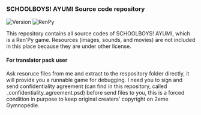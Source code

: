 ### SCHOOLBOYS! AYUMI Source code repository

![Version](https://img.shields.io/badge/Version-2.2.2663.1-green.svg?style=flat-square)
![RenPy](https://img.shields.io/badge/RenPy-6.99.14.1.3218-green.svg?style=flat-square)

This repository contains all source codes of SCHOOLBOYS! AYUMI, which is a Ren'Py game. Resources (images, sounds, and movies) are not included in this place because they are under other license.

#### For translator pack user

Ask resoruce files from me and extract to the respository folder directly, it will provide you a runnable game for debugging. I need you to sign and send confidentiality agreement (can find in this repository, called _confidentiality_agreement.psd) before send files to you, this is a forced condition in purpose to keep original creaters' copyright on 2eme Gymnopédie.
